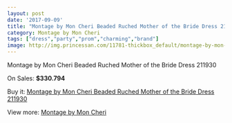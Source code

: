 ```yaml
---
layout: post
date: '2017-09-09'
title: "Montage by Mon Cheri Beaded Ruched Mother of the Bride Dress 211930"
category: Montage by Mon Cheri
tags: ["dress","party","prom","charming","brand"]
image: http://img.princessan.com/11781-thickbox_default/montage-by-mon-cheri-beaded-ruched-mother-of-the-bride-dress-211930.jpg
---
```

Montage by Mon Cheri Beaded Ruched Mother of the Bride Dress 211930

On Sales: **$330.794**
<a href="https://www.princessan.com/en/montage-by-mon-cheri/5510-montage-by-mon-cheri-beaded-ruched-mother-of-the-bride-dress-211930.html"><amp-img layout="responsive" width="600" height="600" src="//img.princessan.com/11781-thickbox_default/montage-by-mon-cheri-beaded-ruched-mother-of-the-bride-dress-211930.jpg" alt="Montage by Mon Cheri Beaded Ruched Mother of the Bride Dress 211930 0" /></a>
<a href="https://www.princessan.com/en/montage-by-mon-cheri/5510-montage-by-mon-cheri-beaded-ruched-mother-of-the-bride-dress-211930.html"><amp-img layout="responsive" width="600" height="600" src="//img.princessan.com/11782-thickbox_default/montage-by-mon-cheri-beaded-ruched-mother-of-the-bride-dress-211930.jpg" alt="Montage by Mon Cheri Beaded Ruched Mother of the Bride Dress 211930 1" /></a>

Buy it: [Montage by Mon Cheri Beaded Ruched Mother of the Bride Dress 211930](https://www.princessan.com/en/montage-by-mon-cheri/5510-montage-by-mon-cheri-beaded-ruched-mother-of-the-bride-dress-211930.html "Montage by Mon Cheri Beaded Ruched Mother of the Bride Dress 211930")

View more: [Montage by Mon Cheri](https://www.princessan.com/en/45-montage-by-mon-cheri "Montage by Mon Cheri")